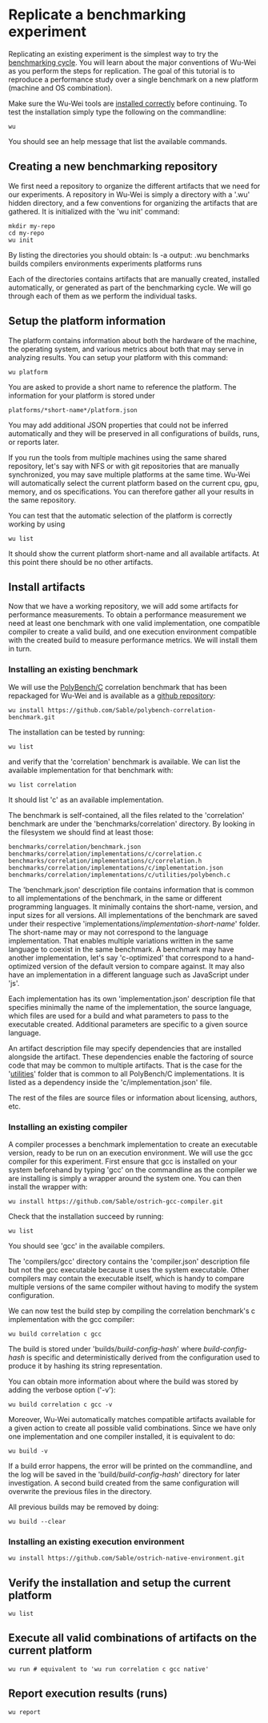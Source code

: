 # Replicate a benchmarking experiment

Replicating an existing experiment is the simplest way to try the [benchmarking cycle](https://github.com/Sable/wu-wei-handbook#overview). You will learn about the major conventions of Wu-Wei as you perform the steps for replication. The goal of this tutorial is to reproduce a performance study over a single benchmark on a new platform (machine and OS combination).

Make sure the Wu-Wei tools are [installed correctly](https://github.com/Sable/wu-wei-handbook#installing-the-tools) before continuing. To test the installation simply type the following on the commandline:

    wu
   
You should see an help message that list the available commands.


## Creating a new benchmarking repository

We first need a repository to organize the different artifacts that we need for our experiments. A repository in Wu-Wei is simply a directory with a '.wu' hidden directory, and a few conventions for organizing the artifacts that are gathered. It is initialized with the 'wu init' command:

    mkdir my-repo
    cd my-repo
    wu init
    
By listing the directories you should obtain:
    ls -a
    output: .wu		benchmarks	builds		compilers	environments	experiments	platforms	runs
    
Each of the directories contains artifacts that are manually created, installed automatically, or generated as part of the benchmarking cycle. We will go through each of them as we perform the individual tasks.

## Setup the platform information

The platform contains information about both the hardware of the machine, the operating system, and various metrics about both that may serve in analyzing results. You can setup your platform with this command:

    wu platform
    
You are asked to provide a short name to reference the platform. The information for your platform is stored under

    platforms/*short-name*/platform.json

You may add additional JSON properties that could not be inferred automatically and they will be preserved in all configurations of builds, runs, or reports later.

If you run the tools from multiple machines using the same shared repository, let's say with NFS or with git repositories that are manually synchronized, you may save multiple platforms at the same time. Wu-Wei will automatically select the current platform based on the current cpu, gpu, memory, and os specifications. You can therefore gather all your results in the same repository.

You can test that the automatic selection of the platform is correctly working by using

    wu list
    
It should show the current platform short-name and all available artifacts. At this point there should be no other artifacts.
    
## Install artifacts

Now that we have a working repository, we will add some artifacts for performance measurements. To obtain a performance measurement we need at least one benchmark with one valid implementation, one compatible compiler to create a valid build, and one execution environment compatible with the created build to measure performance metrics. We will install them in turn.

### Installing an existing benchmark

We will use the [PolyBench/C](http://web.cse.ohio-state.edu/~pouchet/software/polybench/) correlation benchmark that has been repackaged for Wu-Wei and is available as a [github repository](https://github.com/Sable/polybench-correlation-benchmark.git):

    wu install https://github.com/Sable/polybench-correlation-benchmark.git
    
The installation can be tested by running:
    
    wu list
    
and verify that the 'correlation' benchmark is available. We can list the available implementation for that benchmark with:

    wu list correlation
    
It should list 'c' as an available implementation. 

The benchmark is self-contained, all the files related to the 'correlation' benchmark are under the 'benchmarks/correlation' directory. By looking in the filesystem we should find at least those:

    benchmarks/correlation/benchmark.json
    benchmarks/correlation/implementations/c/correlation.c
    benchmarks/correlation/implementations/c/correlation.h
    benchmarks/correlation/implementations/c/implementation.json
    benchmarks/correlation/implementations/c/utilities/polybench.c
    
The 'benchmark.json' description file contains information that is common to all implementations of the benchmark, in the same or different programming languages. It minimally contains the short-name, version, and input sizes for all versions. All implementations of the benchmark are saved under their respective 'implementations/*implementation-short-name*' folder. The short-name may or may not correspond to the language implementation. That enables multiple variations written in the same language to coexist in the same benchmark. A benchmark may have another implementation, let's say 'c-optimized' that correspond to a hand-optimized version of the default version to compare against. It may also have an implementation in a different language such as JavaScript under 'js'.

Each implementation has its own 'implementation.json' description file that specifies minimally the name of the implementation, the source language, which files are used for a build and what parameters to pass to the executable created. Additional parameters are specific to a given source language.

An artifact description file may specify dependencies that are installed alongside the artifact. These dependencies enable the factoring of source code that may be common to multiple artifacts. That is the case for the '[utilities](https://github.com/Sable/polybench-c-utilities.git)' folder that is common to all PolyBench/C implementations. It is listed as a dependency inside the 'c/implementation.json' file.

The rest of the files are source files or information about licensing, authors, etc.

### Installing an existing compiler

A compiler processes a benchmark implementation to create an executable version, ready to be run on an execution environment. We will use the gcc compiler for this experiment. First ensure that gcc is installed on your system beforehand by typing 'gcc' on the commandline as the compiler we are installing is simply a wrapper around the system one. You can then install the wrapper with:
    
    wu install https://github.com/Sable/ostrich-gcc-compiler.git
    
Check that the installation succeed by running:

    wu list 
    
You should see 'gcc' in the available compilers.

The 'compilers/gcc' directory contains the 'compiler.json' description file but not the gcc executable because it uses the system executable. Other compilers may contain the executable itself, which is handy to compare multiple versions of the same compiler without having to modify the system configuration.

We can now test the build step by compiling the correlation benchmark's c implementation with the gcc compiler:

    wu build correlation c gcc
    
The build is stored under 'builds/*build-config-hash*' where *build-config-hash* is specific and deterministically derived from the configuration used to produce it by hashing its string representation.
    
You can obtain more information about where the build was stored by adding the verbose option ('-v'):
    
    wu build correlation c gcc -v
    
Moreover, Wu-Wei automatically matches compatible artifacts available for a given action to create all possible valid combinations. Since we have only one implementation and one compiler installed, it is equivalent to do:

    wu build -v
    
If a build error happens, the error will be printed on the commandline, and the log will be saved in the 'build/*build-config-hash*' directory for later investigation. A second build created from the same configuration will overwrite the previous files in the directory. 

All previous builds may be removed by doing:

    wu build --clear
    
### Installing an existing execution environment

    wu install https://github.com/Sable/ostrich-native-environment.git
    
    
## Verify the installation and setup the current platform

    wu list
    
## Execute all valid combinations of artifacts on the current platform

    wu run # equivalent to 'wu run correlation c gcc native'
    
## Report execution results (runs)

    wu report
